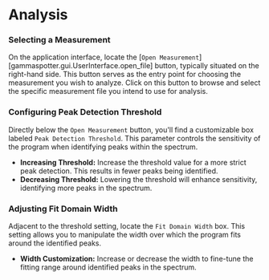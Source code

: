 # Analysis

### Selecting a Measurement
On the application interface, locate the [`Open Measurement`][gammaspotter.gui.UserInterface.open_file] button, typically situated on the right-hand side. This button serves as the entry point for choosing the measurement you wish to analyze. Click on this button to browse and select the specific measurement file you intend to use for analysis.

### Configuring Peak Detection Threshold
Directly below the `Open Measurement` button, you'll find a customizable box labeled `Peak Detection Threshold`. This parameter controls the sensitivity of the program when identifying peaks within the spectrum.

- **Increasing Threshold:** Increase the threshold value for a more strict peak detection. This results in fewer peaks being identified.
- **Decreasing Threshold:** Lowering the threshold will enhance sensitivity, identifying more peaks in the spectrum.

### Adjusting Fit Domain Width
Adjacent to the threshold setting, locate the `Fit Domain Width` box. This setting allows you to manipulate the width over which the program fits around the identified peaks.

- **Width Customization:** Increase or decrease the width to fine-tune the fitting range around identified peaks in the spectrum.
